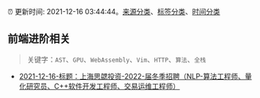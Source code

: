 :alarm_clock: 更新时间: 2021-12-16 03:44:44。[来源分类](../README.md)、[标签分类](../TAGS.md)、[时间分类](../TIMELINE.md)

## 前端进阶相关


> 关键字：`AST`、`GPU`、`WebAssembly`、`Vim`、`HTTP`、`算法`、`全栈`



- [2021-12-16-标题：上海思勰投资-2022-届冬季招聘（NLP-算法工程师、量化研究员、C++软件开发工程师、交易运维工程师）](https://www.v2ex.com/t/822546) 